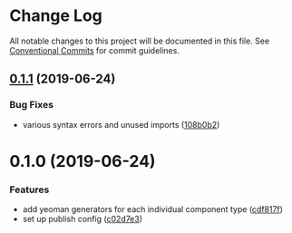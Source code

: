 # Change Log

All notable changes to this project will be documented in this file.
See [Conventional Commits](https://conventionalcommits.org) for commit guidelines.

## [0.1.1](https://github.com/Nasdaq/alfheim/compare/@alfheim/generator-nef-index@0.1.0...@alfheim/generator-nef-index@0.1.1) (2019-06-24)


### Bug Fixes

* various syntax errors and unused imports ([108b0b2](https://github.com/Nasdaq/alfheim/commit/108b0b2))





# 0.1.0 (2019-06-24)


### Features

* add yeoman generators for each individual component type ([cdf817f](https://github.com/Nasdaq/alfheim/commit/cdf817f))
* set up publish config ([c02d7e3](https://github.com/Nasdaq/alfheim/commit/c02d7e3))
